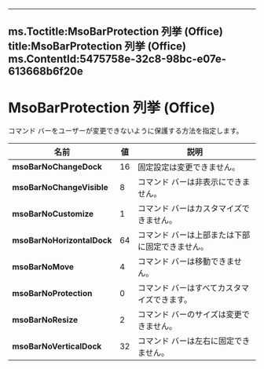 

---
ms.Toctitle:MsoBarProtection 列挙 (Office)
title:MsoBarProtection 列挙 (Office)
ms.ContentId:5475758e-32c8-98bc-e07e-613668b6f20e
---
# MsoBarProtection 列挙 (Office)




コマンド バーをユーザーが変更できないように保護する方法を指定します。

|**名前**|**値**|**説明**|
|---|---|---|
|**msoBarNoChangeDock**|16|固定設定は変更できません。|
|**msoBarNoChangeVisible**|8|コマンド バーは非表示にできません。|
|**msoBarNoCustomize**|1|コマンド バーはカスタマイズできません。|
|**msoBarNoHorizontalDock**|64|コマンド バーは上部または下部に固定できません。|
|**msoBarNoMove**|4|コマンド バーは移動できません。|
|**msoBarNoProtection**|0|コマンド バーはすべてカスタマイズできます。|
|**msoBarNoResize**|2|コマンド バーのサイズは変更できません。|
|**msoBarNoVerticalDock**|32|コマンド バーは左右に固定できません。|




